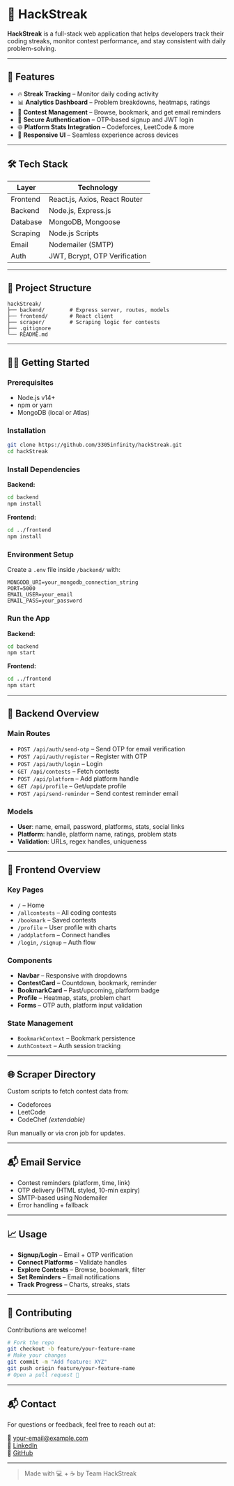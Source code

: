
# 🚀 HackStreak

**HackStreak** is a full-stack web application that helps developers track their coding streaks, monitor contest performance, and stay consistent with daily problem-solving.

---

## 📌 Features

- 🔥 **Streak Tracking** – Monitor daily coding activity
- 📊 **Analytics Dashboard** – Problem breakdowns, heatmaps, ratings
- 🧠 **Contest Management** – Browse, bookmark, and get email reminders
- 🔐 **Secure Authentication** – OTP-based signup and JWT login
- 🌐 **Platform Stats Integration** – Codeforces, LeetCode & more
- 📱 **Responsive UI** – Seamless experience across devices

---

## 🛠️ Tech Stack

| Layer       | Technology                    |
|-------------|-------------------------------|
| Frontend    | React.js, Axios, React Router |
| Backend     | Node.js, Express.js           |
| Database    | MongoDB, Mongoose             |
| Scraping    | Node.js Scripts               |
| Email       | Nodemailer (SMTP)             |
| Auth        | JWT, Bcrypt, OTP Verification |

---

## 📁 Project Structure

```
hackStreak/
├── backend/        # Express server, routes, models
├── frontend/       # React client
├── scraper/        # Scraping logic for contests
├── .gitignore
└── README.md
```

---

## 🧑‍💻 Getting Started

### Prerequisites

- Node.js v14+
- npm or yarn
- MongoDB (local or Atlas)

### Installation

```bash
git clone https://github.com/3305infinity/hackStreak.git
cd hackStreak
```

### Install Dependencies

**Backend:**

```bash
cd backend
npm install
```

**Frontend:**

```bash
cd ../frontend
npm install
```

### Environment Setup

Create a `.env` file inside `/backend/` with:

```env
MONGODB_URI=your_mongodb_connection_string
PORT=5000
EMAIL_USER=your_email
EMAIL_PASS=your_password
```

### Run the App

**Backend:**

```bash
cd backend
npm start
```

**Frontend:**

```bash
cd ../frontend
npm start
```

---

## 🔧 Backend Overview

### Main Routes

- `POST /api/auth/send-otp` – Send OTP for email verification
- `POST /api/auth/register` – Register with OTP
- `POST /api/auth/login` – Login
- `GET /api/contests` – Fetch contests
- `POST /api/platform` – Add platform handle
- `GET /api/profile` – Get/update profile
- `POST /api/send-reminder` – Send contest reminder email

### Models

- **User**: name, email, password, platforms, stats, social links
- **Platform**: handle, platform name, ratings, problem stats
- **Validation**: URLs, regex handles, uniqueness

---

## 🎨 Frontend Overview

### Key Pages

- `/` – Home
- `/allcontests` – All coding contests
- `/bookmark` – Saved contests
- `/profile` – User profile with charts
- `/addplatform` – Connect handles
- `/login`, `/signup` – Auth flow

### Components

- **Navbar** – Responsive with dropdowns
- **ContestCard** – Countdown, bookmark, reminder
- **BookmarkCard** – Past/upcoming, platform badge
- **Profile** – Heatmap, stats, problem chart
- **Forms** – OTP auth, platform input validation

### State Management

- `BookmarkContext` – Bookmark persistence
- `AuthContext` – Auth session tracking

---

## 🌐 Scraper Directory

Custom scripts to fetch contest data from:

- Codeforces
- LeetCode
- CodeChef *(extendable)*

Run manually or via cron job for updates.

---

## 📬 Email Service

- Contest reminders (platform, time, link)
- OTP delivery (HTML styled, 10-min expiry)
- SMTP-based using Nodemailer
- Error handling + fallback

---

## 📈 Usage

- **Signup/Login** – Email + OTP verification
- **Connect Platforms** – Validate handles
- **Explore Contests** – Browse, bookmark, filter
- **Set Reminders** – Email notifications
- **Track Progress** – Charts, streaks, stats

---

## 🤝 Contributing

Contributions are welcome!

```bash
# Fork the repo
git checkout -b feature/your-feature-name
# Make your changes
git commit -m "Add feature: XYZ"
git push origin feature/your-feature-name
# Open a pull request 🎉
```

---

## 📬 Contact

For questions or feedback, feel free to reach out at:

📧 your-email@example.com  
🔗 [LinkedIn](https://linkedin.com/in/your-profile)  
🐙 [GitHub](https://github.com/3305infinity)

---

> Made with 💻 + ☕ by Team HackStreak
